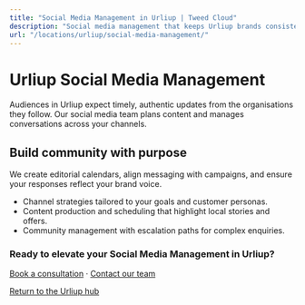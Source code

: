 ```yaml
---
title: "Social Media Management in Urliup | Tweed Cloud"
description: "Social media management that keeps Urliup brands consistent and engaging."
url: "/locations/urliup/social-media-management/"
---
```


# Urliup Social Media Management

Audiences in Urliup expect timely, authentic updates from the organisations they follow. Our social media team plans content and manages conversations across your channels.

## Build community with purpose

We create editorial calendars, align messaging with campaigns, and ensure your responses reflect your brand voice.

- Channel strategies tailored to your goals and customer personas.
- Content production and scheduling that highlight local stories and offers.
- Community management with escalation paths for complex enquiries.

### Ready to elevate your Social Media Management in Urliup?

[Book a consultation](/consultation/) · [Contact our team](/contact/)

[Return to the Urliup hub](/locations/urliup/)
